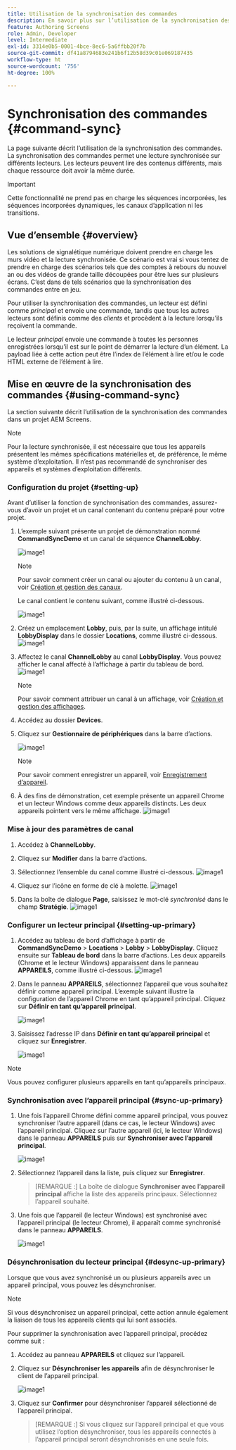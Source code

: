 ```yaml
---
title: Utilisation de la synchronisation des commandes
description: En savoir plus sur l’utilisation de la synchronisation des commandes dans AEM Screens.
feature: Authoring Screens
role: Admin, Developer
level: Intermediate
exl-id: 3314e0b5-0001-4bce-8ec6-5a6ffbb20f7b
source-git-commit: df41a8794683e241b6f12b58d39c01e069187435
workflow-type: ht
source-wordcount: '756'
ht-degree: 100%

---
```


# Synchronisation des commandes {#command-sync}

La page suivante décrit l’utilisation de la synchronisation des commandes. La synchronisation des commandes permet une lecture synchronisée sur différents lecteurs. Les lecteurs peuvent lire des contenus différents, mais chaque ressource doit avoir la même durée.

>[!IMPORTANT]
>
>Cette fonctionnalité ne prend pas en charge les séquences incorporées, les séquences incorporées dynamiques, les canaux d’application ni les transitions.

## Vue d’ensemble {#overview}

Les solutions de signalétique numérique doivent prendre en charge les murs vidéo et la lecture synchronisée. Ce scénario est vrai si vous tentez de prendre en charge des scénarios tels que des comptes à rebours du nouvel an ou des vidéos de grande taille découpées pour être lues sur plusieurs écrans. C’est dans de tels scénarios que la synchronisation des commandes entre en jeu.

Pour utiliser la synchronisation des commandes, un lecteur est défini comme *principal* et envoie une commande, tandis que tous les autres lecteurs sont définis comme des *clients* et procèdent à la lecture lorsqu’ils reçoivent la commande.

Le lecteur *principal* envoie une commande à toutes les personnes enregistrées lorsqu’il est sur le point de démarrer la lecture d’un élément. La payload liée à cette action peut être l’index de l’élément à lire et/ou le code HTML externe de l’élément à lire.

## Mise en œuvre de la synchronisation des commandes {#using-command-sync}

La section suivante décrit l’utilisation de la synchronisation des commandes dans un projet AEM Screens.

>[!NOTE]
>
>Pour la lecture synchronisée, il est nécessaire que tous les appareils présentent les mêmes spécifications matérielles et, de préférence, le même système d’exploitation. Il n’est pas recommandé de synchroniser des appareils et systèmes d’exploitation différents.

### Configuration du projet {#setting-up}

Avant d’utiliser la fonction de synchronisation des commandes, assurez-vous d’avoir un projet et un canal contenant du contenu préparé pour votre projet.

1. L’exemple suivant présente un projet de démonstration nommé **CommandSyncDemo** et un canal de séquence **ChannelLobby**.

   ![image1](assets/command-sync/command-sync1-1.png)

   >[!NOTE]
   >
   >Pour savoir comment créer un canal ou ajouter du contenu à un canal, voir [Création et gestion des canaux](/help/user-guide/managing-channels.md).

   Le canal contient le contenu suivant, comme illustré ci-dessous.

   ![image1](assets/command-sync/command-sync2-1.png)

1. Créez un emplacement **Lobby**, puis, par la suite, un affichage intitulé **LobbyDisplay** dans le dossier **Locations**, comme illustré ci-dessous.
   ![image1](assets/command-sync/command-sync3-1.png)

1. Affectez le canal **ChannelLobby** au canal **LobbyDisplay**. Vous pouvez afficher le canal affecté à l’affichage à partir du tableau de bord.
   ![image1](assets/command-sync/command-sync4-1.png)

   >[!NOTE]
   >
   >Pour savoir comment attribuer un canal à un affichage, voir [Création et gestion des affichages](/help/user-guide/managing-displays.md).

1. Accédez au dossier **Devices**.
1. Cliquez sur **Gestionnaire de périphériques** dans la barre d’actions.

   ![image1](assets/command-sync5.png)

   >[!NOTE]
   >
   >Pour savoir comment enregistrer un appareil, voir [Enregistrement d’appareil](/help/user-guide/device-registration.md).

1. À des fins de démonstration, cet exemple présente un appareil Chrome et un lecteur Windows comme deux appareils distincts. Les deux appareils pointent vers le même affichage.
   ![image1](assets/command-sync6.png)

### Mise à jour des paramètres de canal

1. Accédez à **ChannelLobby**.
1. Cliquez sur **Modifier** dans la barre d’actions.
1. Sélectionnez l’ensemble du canal comme illustré ci-dessous.
   ![image1](assets/command-sync/command-sync7-1.png)

1. Cliquez sur l’icône en forme de clé à molette.
   ![image1](assets/command-sync/command-sync8-1.png)

1. Dans la boîte de dialogue **Page**, saisissez le mot-clé *synchronisé* dans le champ **Stratégie**.
   ![image1](assets/command-sync/command-sync9-1.png)


### Configurer un lecteur principal {#setting-up-primary}

1. Accédez au tableau de bord d’affichage à partir de **CommandSyncDemo** > **Locations** > **Lobby** > **LobbyDisplay**. Cliquez ensuite sur **Tableau de bord** dans la barre d’actions.
Les deux appareils (Chrome et le lecteur Windows) apparaissent dans le panneau **APPAREILS**, comme illustré ci-dessous.
   ![image1](assets/command-sync/command-sync10-1.png)

1. Dans le panneau **APPAREILS**, sélectionnez l’appareil que vous souhaitez définir comme appareil principal. L’exemple suivant illustre la configuration de l’appareil Chrome en tant qu’appareil principal. Cliquez sur **Définir en tant qu’appareil principal**.

   ![image1](assets/command-sync/command-sync11-1.png)

1. Saisissez l’adresse IP dans **Définir en tant qu’appareil principal** et cliquez sur **Enregistrer**.

   ![image1](assets/command-sync/command-sync12-1.png)

>[!NOTE]
>
>Vous pouvez configurer plusieurs appareils en tant qu’appareils principaux.

### Synchronisation avec l’appareil principal {#sync-up-primary}

1. Une fois l’appareil Chrome défini comme appareil principal, vous pouvez synchroniser l’autre appareil (dans ce cas, le lecteur Windows) avec l’appareil principal.
Cliquez sur l’autre appareil (ici, le lecteur Windows) dans le panneau **APPAREILS** puis sur **Synchroniser avec l’appareil principal**.

   ![image1](assets/command-sync/command-sync13-1.png)

1. Sélectionnez l’appareil dans la liste, puis cliquez sur **Enregistrer**.

   >[REMARQUE :]
   > La boîte de dialogue **Synchroniser avec l’appareil principal** affiche la liste des appareils principaux. Sélectionnez l’appareil souhaité.

1. Une fois que l’appareil (le lecteur Windows) est synchronisé avec l’appareil principal (le lecteur Chrome), il apparaît comme synchronisé dans le panneau **APPAREILS**.

   ![image1](assets/command-sync/command-sync14-1.png)

### Désynchronisation du lecteur principal {#desync-up-primary}

Lorsque que vous avez synchronisé un ou plusieurs appareils avec un appareil principal, vous pouvez les désynchroniser.

>[!NOTE]
>
>Si vous désynchronisez un appareil principal, cette action annule également la liaison de tous les appareils clients qui lui sont associés.

Pour supprimer la synchronisation avec l’appareil principal, procédez comme suit :

1. Accédez au panneau **APPAREILS** et cliquez sur l’appareil.

1. Cliquez sur **Désynchroniser les appareils** afin de désynchroniser le client de l’appareil principal.

   ![image1](assets/command-sync/command-sync15-1.png)

1. Cliquez sur **Confirmer** pour désynchroniser l’appareil sélectionné de l’appareil principal.

   >[REMARQUE :]
   > Si vous cliquez sur l’appareil principal et que vous utilisez l’option désynchroniser, tous les appareils connectés à l’appareil principal seront désynchronisés en une seule fois.
